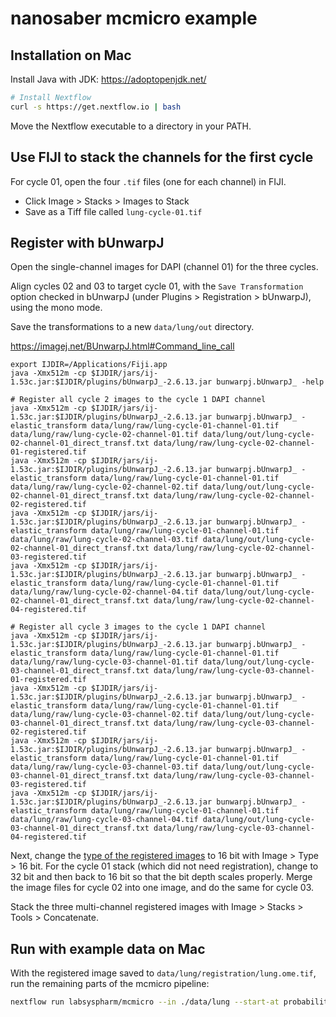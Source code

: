 # nanosaber mcmicro example


## Installation on Mac

Install Java with JDK: https://adoptopenjdk.net/

```sh
# Install Nextflow
curl -s https://get.nextflow.io | bash
```

Move the Nextflow executable to a directory in your PATH.

## Use FIJI to stack the channels for the first cycle

For cycle 01, open the four `.tif` files (one for each channel) in FIJI.
- Click Image > Stacks > Images to Stack
- Save as a Tiff file called `lung-cycle-01.tif`

## Register with bUnwarpJ

Open the single-channel images for DAPI (channel 01) for the three cycles.

Align cycles 02 and 03 to target cycle 01, with the `Save Transformation` option checked in bUnwarpJ (under Plugins > Registration > bUnwarpJ), using the mono mode.

Save the transformations to a new `data/lung/out` directory.

https://imagej.net/BUnwarpJ.html#Command_line_call

```
export IJDIR=/Applications/Fiji.app
java -Xmx512m -cp $IJDIR/jars/ij-1.53c.jar:$IJDIR/plugins/bUnwarpJ_-2.6.13.jar bunwarpj.bUnwarpJ_ -help

# Register all cycle 2 images to the cycle 1 DAPI channel
java -Xmx512m -cp $IJDIR/jars/ij-1.53c.jar:$IJDIR/plugins/bUnwarpJ_-2.6.13.jar bunwarpj.bUnwarpJ_ -elastic_transform data/lung/raw/lung-cycle-01-channel-01.tif data/lung/raw/lung-cycle-02-channel-01.tif data/lung/out/lung-cycle-02-channel-01_direct_transf.txt data/lung/raw/lung-cycle-02-channel-01-registered.tif
java -Xmx512m -cp $IJDIR/jars/ij-1.53c.jar:$IJDIR/plugins/bUnwarpJ_-2.6.13.jar bunwarpj.bUnwarpJ_ -elastic_transform data/lung/raw/lung-cycle-01-channel-01.tif data/lung/raw/lung-cycle-02-channel-02.tif data/lung/out/lung-cycle-02-channel-01_direct_transf.txt data/lung/raw/lung-cycle-02-channel-02-registered.tif
java -Xmx512m -cp $IJDIR/jars/ij-1.53c.jar:$IJDIR/plugins/bUnwarpJ_-2.6.13.jar bunwarpj.bUnwarpJ_ -elastic_transform data/lung/raw/lung-cycle-01-channel-01.tif data/lung/raw/lung-cycle-02-channel-03.tif data/lung/out/lung-cycle-02-channel-01_direct_transf.txt data/lung/raw/lung-cycle-02-channel-03-registered.tif
java -Xmx512m -cp $IJDIR/jars/ij-1.53c.jar:$IJDIR/plugins/bUnwarpJ_-2.6.13.jar bunwarpj.bUnwarpJ_ -elastic_transform data/lung/raw/lung-cycle-01-channel-01.tif data/lung/raw/lung-cycle-02-channel-04.tif data/lung/out/lung-cycle-02-channel-01_direct_transf.txt data/lung/raw/lung-cycle-02-channel-04-registered.tif

# Register all cycle 3 images to the cycle 1 DAPI channel
java -Xmx512m -cp $IJDIR/jars/ij-1.53c.jar:$IJDIR/plugins/bUnwarpJ_-2.6.13.jar bunwarpj.bUnwarpJ_ -elastic_transform data/lung/raw/lung-cycle-01-channel-01.tif data/lung/raw/lung-cycle-03-channel-01.tif data/lung/out/lung-cycle-03-channel-01_direct_transf.txt data/lung/raw/lung-cycle-03-channel-01-registered.tif
java -Xmx512m -cp $IJDIR/jars/ij-1.53c.jar:$IJDIR/plugins/bUnwarpJ_-2.6.13.jar bunwarpj.bUnwarpJ_ -elastic_transform data/lung/raw/lung-cycle-01-channel-01.tif data/lung/raw/lung-cycle-03-channel-02.tif data/lung/out/lung-cycle-03-channel-01_direct_transf.txt data/lung/raw/lung-cycle-03-channel-02-registered.tif
java -Xmx512m -cp $IJDIR/jars/ij-1.53c.jar:$IJDIR/plugins/bUnwarpJ_-2.6.13.jar bunwarpj.bUnwarpJ_ -elastic_transform data/lung/raw/lung-cycle-01-channel-01.tif data/lung/raw/lung-cycle-03-channel-03.tif data/lung/out/lung-cycle-03-channel-01_direct_transf.txt data/lung/raw/lung-cycle-03-channel-03-registered.tif
java -Xmx512m -cp $IJDIR/jars/ij-1.53c.jar:$IJDIR/plugins/bUnwarpJ_-2.6.13.jar bunwarpj.bUnwarpJ_ -elastic_transform data/lung/raw/lung-cycle-01-channel-01.tif data/lung/raw/lung-cycle-03-channel-04.tif data/lung/out/lung-cycle-03-channel-01_direct_transf.txt data/lung/raw/lung-cycle-03-channel-04-registered.tif
```

Next, change the [type of the registered images](https://imagej.net/BUnwarpJ.html#My_result_images_are_32-bit_although_my_input_images_are_8-bit.2C_is_that_a_bug.3F) to 16 bit with Image > Type > 16 bit. For the cycle 01 stack (which did not need registration), change to 32 bit and then back to 16 bit so that the bit depth scales properly.
Merge the image files for cycle 02 into one image, and do the same for cycle 03.

Stack the three multi-channel registered images with Image > Stacks > Tools > Concatenate.

## Run with example data on Mac

With the registered image saved to `data/lung/registration/lung.ome.tif`, run the remaining parts of the mcmicro pipeline:

```sh
nextflow run labsyspharm/mcmicro --in ./data/lung --start-at probability-maps -w ./work -with-report "./reports/index.html"
```

<!--

## Installation on O2

```sh
# Load Java
module load java/jdk-1.8u112
# Install Nextflow
curl -s https://get.nextflow.io | bash
# Move Nextflow executable to a directory in your PATH
mv nextflow ~/software/bin/nextflow
```

Check that the installed tools work:

```sh
which java
which nextflow
java -version
nextflow -version
```

## Run with example data on O2

Use the nextflow pipeline to download the example files:

```sh
mkdir -p ~/scratch/nanosaber-mcmicro
nextflow run labsyspharm/mcmicro/exemplar.nf --name exemplar-001 --path ~/scratch/nanosaber-mcmicro
```

Run the pipeline:
```sh
nextflow run labsyspharm/mcmicro --in ~/scratch/nanosaber-mcmicro/exemplar-001 -w ~/scratch/nanosaber-mcmicro/work -c ~/research/nanosaber-mcmicro/mk596.config -with-report "~/scratch/nanosaber-mcmicro/reports/$USER-$(date -Is).html"
```

## Troubleshoot singularity on O2

When using the pipeline on O2, you may run into this error: `singularity image is not in an allowed configured path`

To fix, locate the singularity image in `~/scratch/nanosaber-mcmicro/singularity/` and submit it for [automated testing](https://wiki.rc.hms.harvard.edu/display/O2/Running+Singularity+Containers+in+O2):

```sh
# Change to a singularity image extension recognized by O2
mv ~/scratch/nanosaber-mcmicro/singularity/labsyspharm-ashlar-1.13.0.img ~/scratch/nanosaber-mcmicro/singularity/labsyspharm-ashlar-1.13.0.sif
# Submit the image
module load csubmitter/latest
csubmitter --name labsyspharm-ashlar-1.13.0 --image-path /n/scratch3/users/m/mk596/nanosaber-mcmicro/singularity/labsyspharm-ashlar-1.13.0.sif
# Check the status
csubmitter --status
# When done processing, locate the verified image
ls /n/app/singularity/containers/mk596
```

To pull all of the other containers and submit:


```sh
cd ~/scratch/nanosaber-mcmicro/singularity

# illumination
singularity pull docker://labsyspharm/basic-illumination:1.0.1
mv basic-illumination_1.0.1.sif labsyspharm-basic-illumination-1.0.1.sif
csubmitter --name labsyspharm-basic-illumination-1.0.1 --image-path labsyspharm-basic-illumination-1.0.1.sif

# ashlar
singularity pull docker://labsyspharm/ashlar:1.13.0
mv ashlar_1.0.1.sif labsyspharm-ashlar-1.13.0.sif
csubmitter --name labsyspharm-ashlar-1.13.0 --image-path labsyspharm-ashlar-1.13.0.sif

# coreograph
singularity pull docker://labsyspharm/unetcoreograph:2.2.2
mv unetcoreograph_2.2.2.sif labsyspharm-unetcoreograph-2.2.2.sif
csubmitter --name labsyspharm-unetcoreograph-2.2.2 --image-path labsyspharm-unetcoreograph-2.2.2.sif
# or
singularity build labsyspharm-unetcoreograph-2.2.2.img docker://labsyspharm/unetcoreograph:2.2.2
mv labsyspharm-unetcoreograph-2.2.2.img labsyspharm-unetcoreograph-2.2.2.sif
csubmitter --name labsyspharm-unetcoreograph-2.2.2 --image-path labsyspharm-unetcoreograph-2.2.2.sif

# unmicst
singularity pull docker://labsyspharm/unmicst:2.6.10
mv unmicst_2.6.10.sif labsyspharm-unmicst-2.6.10.sif
csubmitter --name labsyspharm-unmicst-2.6.10 --image-path labsyspharm-unmicst-2.6.10.sif
# or
singularity build labsyspharm-unmicst-2.6.10.img docker://labsyspharm/unmicst:2.6.10
mv labsyspharm-unmicst-2.6.10.img labsyspharm-unmicst-2.6.10.sif
csubmitter --name labsyspharm-unmicst-2.6.10 --image-path labsyspharm-unmicst-2.6.10.sif

# cypository
singularity pull docker://labsyspharm/cypository:1.0.11
mv cypository_1.0.11.sif labsyspharm-cypository-1.0.11.sif
csubmitter --name labsyspharm-cypository-1.0.11 --image-path labsyspharm-cypository-1.0.11.sif

# ilastik
singularity pull docker://labsyspharm/mcmicro-ilastik:1.4.2
mv mcmicro-ilastik_1.4.2.sif labsyspharm-mcmicro-ilastik-1.4.2.sif
csubmitter --name labsyspharm-mcmicro-ilastik-1.4.2 --image-path labsyspharm-mcmicro-ilastik-1.4.2.sif

# s3seg
singularity pull docker://labsyspharm/s3segmenter:1.2.5
mv s3segmenter_1.2.5.sif labsyspharm-s3segmenter-1.2.5.sif
csubmitter --name labsyspharm-s3segmenter-1.2.5 --image-path labsyspharm-s3segmenter-1.2.5.sif

# quantification
singularity pull docker://labsyspharm/quantification:1.3.2
mv quantification_1.3.2.sif labsyspharm-quantification-1.3.2.sif
csubmitter --name labsyspharm-quantification-1.3.2 --image-path labsyspharm-quantification-1.3.2.sif

# naivestates
singularity pull docker://labsyspharm/naivestates:1.6.2
mv naivestates_1.6.2.sif labsyspharm-naivestates-1.6.2.sif
csubmitter --name naivestates-1.6.2 --image-uri docker://labsyspharm/naivestates:1.6.2
```


-->
